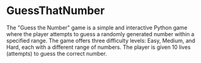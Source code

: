 # GuessThatNumber
The "Guess the Number" game is a simple and interactive Python game where the player attempts to guess a randomly generated number within a specified range. The game offers three difficulty levels: Easy, Medium, and Hard, each with a different range of numbers. The player is given 10 lives (attempts) to guess the correct number.

